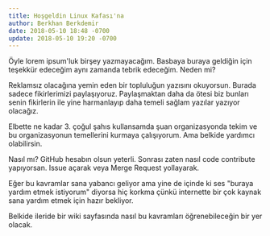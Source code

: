 ```yaml
---
title: Hoşgeldin Linux Kafası'na
author: Berkhan Berkdemir
date: 2018-05-10 18:48 -0700
update: 2018-05-10 19:20 -0700
---
```


Öyle lorem ipsum'luk birşey yazmayacağım. Basbaya buraya geldiğin için teşekkür edeceğim aynı zamanda tebrik edeceğim. Neden mi?

Reklamsız olacağına yemin eden bir topluluğun yazısını okuyorsun. Burada sadece fikirlerimizi paylaşıyoruz. Paylaşmaktan daha da ötesi biz bunları senin fikirlerin ile yine harmanlayıp daha temeli sağlam yazılar yazıyor olacağız.

Elbette ne kadar 3. çoğul şahıs kullansamda şuan organizasyonda tekim ve bu organizasyonun temellerini kurmaya çalışıyorum. Ama belkide yardımcı olabilirsin.

Nasıl mı? GitHub hesabın olsun yeterli. Sonrası zaten nasıl code contribute yapıyorsan. Issue açarak veya Merge Request yollayarak.

Eğer bu kavramlar sana yabancı geliyor ama yine de içinde ki ses "buraya yardım etmek istiyorum" diyorsa hiç korkma çünkü internette bir çok kaynak sana yardım etmek için hazır bekliyor.

Belkide ileride bir wiki sayfasında nasıl bu kavramları öğrenebileceğin bir yer olacak.
